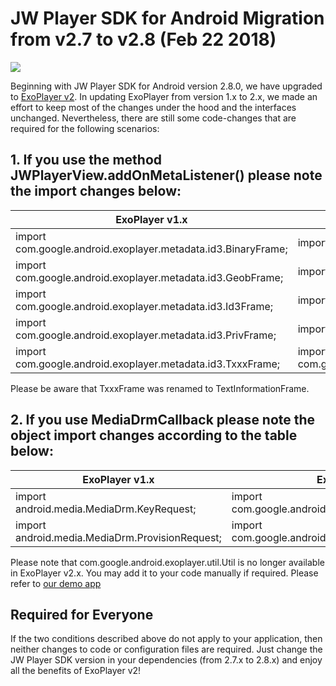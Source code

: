 # JW Player SDK for Android Migration from v2.7 to v2.8 (Feb 22 2018)

<img src="https://img.shields.io/badge/SDK-Android%20v3-0AAC29.svg?logo=android">

Beginning with JW Player SDK for Android version 2.8.0, we have upgraded to [ExoPlayer v2](https://plus.google.com/+AndroidDevelopers/posts/21BauLCA8aT).  In updating ExoPlayer from version 1.x to 2.x, we made an effort to keep most of the changes under the hood and the interfaces unchanged. Nevertheless, there are still some code-changes that are required for the following scenarios:

## 1. If you use the method JWPlayerView.addOnMetaListener() please note the import changes below:
|ExoPlayer v1.x| ExoPlayer v2.x |
|--|--|
import com.google.android.exoplayer.metadata.id3.BinaryFrame; | import com.google.android.**exoplayer2**.metadata.id3.BinaryFrame;
import com.google.android.exoplayer.metadata.id3.GeobFrame; | import com.google.android.**exoplayer2**.metadata.id3.GeobFrame;
import com.google.android.exoplayer.metadata.id3.Id3Frame; | import com.google.android.**exoplayer2**.metadata.id3.Id3Frame;
import com.google.android.exoplayer.metadata.id3.PrivFrame; | import com.google.android.**exoplayer2**.metadata.id3.PrivFrame;
import com.google.android.exoplayer.metadata.id3.TxxxFrame; | import com.google.android.exoplayer2.metadata.id3.TextInformationFrame;

Please be aware that TxxxFrame was renamed to TextInformationFrame.

## 2. If you use MediaDrmCallback please note the object import changes according to the table below:
|ExoPlayer v1.x| ExoPlayer v2.x |
|--|--|
import android.media.MediaDrm.KeyRequest; | import com.google.android.exoplayer2.drm.ExoMediaDrm;
import android.media.MediaDrm.ProvisionRequest; | import com.google.android.exoplayer2.drm.ExoMediaDrm;

Please note that com.google.android.exoplayer.util.Util is no longer available in ExoPlayer v2.x. You may add it to your code manually if required. Please refer to [our demo app](https://github.com/jwplayer/jwplayer-sdk-android-demo/blob/master/app/src/main/java/com/jwplayer/opensourcedemo/Util.java)

## Required for Everyone
If the two conditions described above do not apply to your application, then neither changes to code or configuration files are required. Just change the JW Player SDK version in your dependencies (from 2.7.x to 2.8.x) and enjoy all the benefits of ExoPlayer v2!

